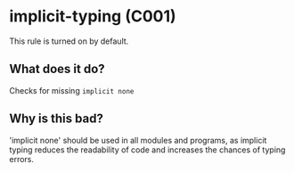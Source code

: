 # implicit-typing (C001)
This rule is turned on by default.

## What does it do?
Checks for missing `implicit none`

## Why is this bad?
'implicit none' should be used in all modules and programs, as implicit typing
reduces the readability of code and increases the chances of typing errors.